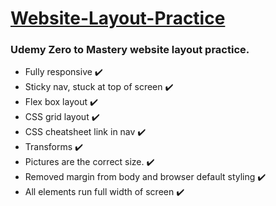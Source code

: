 <h1><ins> Website-Layout-Practice</ins></h1>

<h3>Udemy Zero to Mastery website layout practice.</h3>

<ul>
  <li>Fully responsive ✔️</li>
  <li>Sticky nav, stuck at top of screen ✔️</li>
  <li>Flex box layout ✔️</li>
  <li>CSS grid layout ✔️</li>
  <li>CSS cheatsheet link in nav ✔️</li>
  <li>Transforms ✔️ </li>
  <li>Pictures are the correct size. ✔️</li>
  <li>Removed margin from body and browser default styling ✔️</li>
  <li> All elements run full width of screen ✔️ </li>
</ul>
